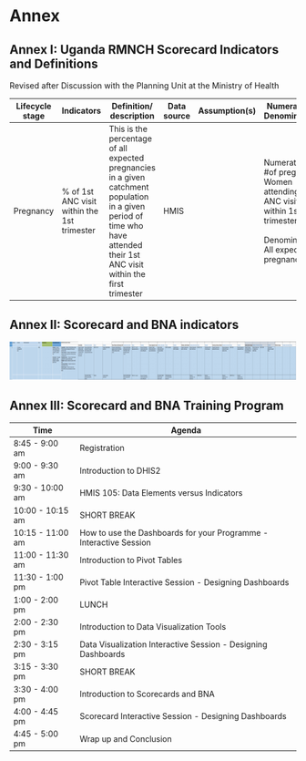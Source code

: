 # Annex

## Annex I: Uganda RMNCH Scorecard Indicators and Definitions

Revised after Discussion with the Planning Unit at the Ministry of
Health


|Lifecycle stage|Indicators|Definition/ description|Data source|Assumption(s)|Numerator/ Denominator||
|--- |--- |--- |--- |--- |--- |--- |
|Pregnancy|% of  1st ANC visit within the 1st trimester|This is the percentage of all expected pregnancies in a given catchment population in a given period of time who have attended  their 1st ANC visit within the first trimester|HMIS||Numerator: #of pregnant Women attending 1st ANC visit within 1st trimester<br><br>Denominator: All expected pregnancies|Numerator: HMIS<br><br>Denominator: HMIS 107: 3.3C<br><br>National target = 45%<br><br>Color Coding:<br>>45% = green<br>35%-45% = yellow<br>< 35% = red|

## Annex II: Scorecard and BNA indicators

![](resources/images/image8.png)

## Annex III: Scorecard and BNA Training Program

|Time|Agenda|
|------------------ |--------------------------------------- |
|8:45 - 9:00 am|Registration|
|9:00 - 9:30 am|Introduction to DHIS2|
|9:30 - 10:00 am|HMIS 105: Data Elements versus Indicators|
|10:00 - 10:15 am|SHORT BREAK|
|10:15 - 11:00 am|How to use the Dashboards for your Programme - Interactive Session|
|11:00 - 11:30 am|Introduction to Pivot Tables|
|11:30 - 1:00 pm|Pivot Table Interactive Session - Designing Dashboards|
|1:00 - 2:00 pm|LUNCH|
|2:00 - 2:30 pm|Introduction to Data Visualization Tools|
|2:30 - 3:15 pm|Data Visualization Interactive Session - Designing Dashboards|
|3:15 - 3:30 pm|SHORT BREAK|
|3:30 - 4:00 pm|Introduction to Scorecards and BNA|
|4:00 - 4:45 pm|Scorecard Interactive Session - Designing Dashboards|
|4:45 - 5:00 pm|Wrap up and Conclusion|

